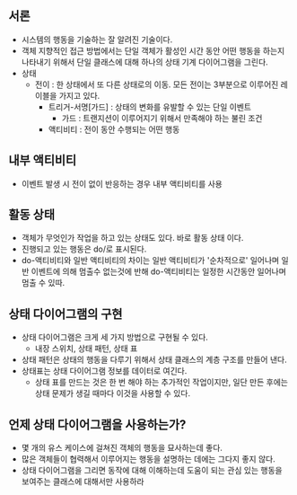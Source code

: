 ## 서론
- 시스템의 행동을 기술하는 잘 알려진 기술이다.
- 객체 지향적인 접근 방법에서는 단일 객체가 활성인 시간 동안 어떤 행동을 하는지 나타내기 위해서 단일 클래스에 대해 하나의 상태 기계 다이어그램을 그린다.
- 상태
  - 전이 : 한 상태에서 또 다른 상태로의 이동. 모든 전이는 3부분으로 이루어진 레이블을 가지고 있다.
    - 트리거-서명[가드] : 상태의 변화를 유발할 수 있는 단일 이벤트
      - 가드 : 트랜지션이 이루어지기 위해서 만족해야 하는 불린 조건
    - 액티비티 : 전이 동안 수행되는 어떤 행동
  
## 내부 액티비티
- 이벤트 발생 시 전이 없이 반응하는 경우 내부 액티비티를 사용

## 활동 상태
- 객체가 무엇인가 작업을 하고 있는 상태도 있다. 바로 활동 상태 이다.
- 진행되고 있는 행동은 do/로 표시된다.
- do-액티비티와 일반 액티비티의 차이는 일반 액티비티가 '순차적으로' 일어나며 일반 이벤트에 의해 멈출수 없는것에 반해 do-액티비티는 일정한 시간동안 일어나며 멈출 수 있따.

## 상태 다이어그램의 구현
- 상태 다이어그램은 크게 세 가지 방법으로 구현될 수 있다.
  - 내장 스위치, 상태 패턴, 상태 표
- 상태 패턴은 상태의 행동을 다루기 위해서 상태 클래스의 계층 구조를 만들어 낸다.
- 상태표는 상태 다이어그램 정보를 데이터로 여긴다.
  - 상태 표를 만드는 것은 한 번 해야 하는 추가적인 작업이지만, 일단 만든 후에는 상태 문제가 생길 때마다 이것을 사용할 수 있다.

## 언제 상태 다이어그램을 사용하는가?
- 몇 개의 유스 케이스에 걸쳐진 객체의 행동을 묘사하는데 좋다.
- 많은 객체들이 협력해서 이루어지는 행동을 설명하는 데에는 그다지 좋지 않다.
- 상태 다이어그램을 그리면 동작에 대해 이해하는데 도움이 되는 관심 있는 행동을 보여주는 클래스에 대해서만 사용하라

